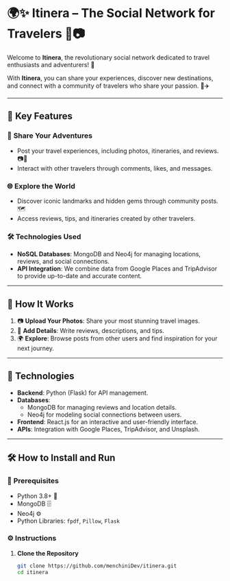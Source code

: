 # 🌍✨ **Itinera** – The Social Network for Travelers 🚀📷

Welcome to **Itinera**, the revolutionary social network dedicated to travel enthusiasts and adventurers! 🌟 

With **Itinera**, you can share your experiences, discover new destinations, and connect with a community of travelers who share your passion. 🧳✈️

---

## 🧳 **Key Features**
### 📌 **Share Your Adventures**
- Post your travel experiences, including photos, itineraries, and reviews. 📷📝
- Interact with other travelers through comments, likes, and messages.

### 🌐 **Explore the World**
- Discover iconic landmarks and hidden gems through community posts. 🗺️
- Access reviews, tips, and itineraries created by other travelers.

### 🛠️ **Technologies Used**
- **NoSQL Databases**: MongoDB and Neo4j for managing locations, reviews, and social connections.
- **API Integration**: We combine data from Google Places and TripAdvisor to provide up-to-date and accurate content.

---

## 🚀 **How It Works**
1. 📷 **Upload Your Photos**: Share your most stunning travel images.
2. 📝 **Add Details**: Write reviews, descriptions, and tips.
3. 🌍 **Explore**: Browse posts from other users and find inspiration for your next journey.

---

## 🔧 **Technologies**
- **Backend**: Python (Flask) for API management.
- **Databases**:
  - MongoDB for managing reviews and location details.
  - Neo4j for modeling social connections between users.
- **Frontend**: React.js for an interactive and user-friendly interface.
- **APIs**: Integration with Google Places, TripAdvisor, and Unsplash.

---

## 🛠️ **How to Install and Run**
### 🔽 **Prerequisites**
- Python 3.8+ 🐍
- MongoDB 🗄️
- Neo4j ⚙️
- Python Libraries: `fpdf`, `Pillow`, `Flask`

### ⚙️ **Instructions**
1. **Clone the Repository**
   ```bash
   git clone https://github.com/menchiniDev/itinera.git
   cd itinera
